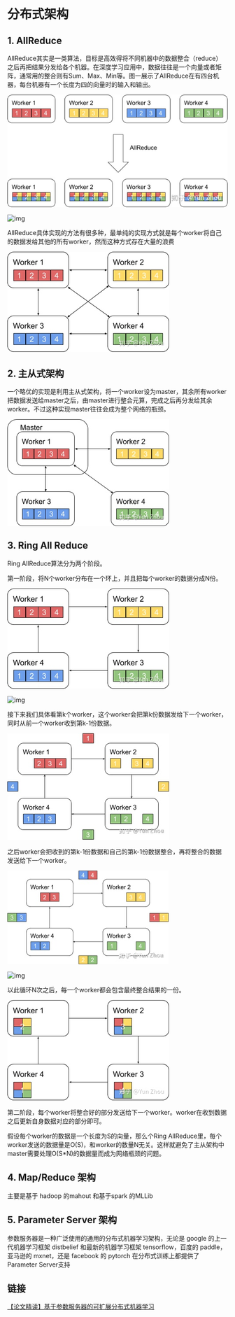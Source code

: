 # 分布式架构

## 1. AllReduce

AllReduce其实是一类算法，目标是高效得将不同机器中的数据整合（reduce）之后再把结果分发给各个机器。在深度学习应用中，数据往往是一个向量或者矩阵，通常用的整合则有Sum、Max、Min等。图一展示了AllReduce在有四台机器，每台机器有一个长度为四的向量时的输入和输出。

![img](assets/v2-df5c04e8babf33f47cb5ad3803509197_720w.webp)



![img](https://pic3.zhimg.com/80/v2-772fe2fa6d7fbf971b2e3962e72250f2_720w.webp)

AllReduce具体实现的方法有很多种，最单纯的实现方式就是每个worker将自己的数据发给其他的所有worker，然而这种方式存在大量的浪费

![img](assets/v2-91214db72f20bf7022abd07752eeb880_720w.webp)



## 2. 主从式架构

一个略优的实现是利用主从式架构，将一个worker设为master，其余所有worker把数据发送给master之后，由master进行整合元算，完成之后再分发给其余worker。不过这种实现master往往会成为整个网络的瓶颈。

![img](assets/v2-03cab8a0d902f0cdff9481c282f3d2c1_720w.webp)

## 3. Ring All Reduce

Ring AllReduce算法分为两个阶段。

第一阶段，将N个worker分布在一个环上，并且把每个worker的数据分成N份。

![img](assets/v2-14aa773a5d2979ba877151e7d39a8f9a_720w.webp)

![img](https://pic3.zhimg.com/80/v2-0128c88e767020f310ef3c7c64b560b6_720w.webp)

接下来我们具体看第k个worker，这个worker会把第k份数据发给下一个worker，同时从前一个worker收到第k-1份数据。

![img](assets/v2-77083ac124232837a4ea04f2d56540a5_720w.webp)

之后worker会把收到的第k-1份数据和自己的第k-1份数据整合，再将整合的数据发送给下一个worker。

![img](assets/v2-3f2b14d33f36d632aaf942dbae6c42e2_720w.webp)

![img](https://pic4.zhimg.com/80/v2-a73d92550a771c7050f6d698ca4a0dff_720w.webp)

以此循环N次之后，每一个worker都会包含最终整合结果的一份。

![img](assets/v2-a2b420d41e98170599b2812910b76979_720w.webp)

第二阶段，每个worker将整合好的部分发送给下一个worker。worker在收到数据之后更新自身数据对应的部分即可。

假设每个worker的数据是一个长度为S的向量，那么个Ring AllReduce里，每个worker发送的数据量是O(S)，和worker的数量N无关。这样就避免了主从架构中master需要处理O(S*N)的数据量而成为网络瓶颈的问题。

## 4. Map/Reduce 架构

主要是基于 hadoop 的mahout 和基于spark 的MLLib

## 5. Parameter Server 架构

参数服务器是一种广泛使用的通用的分布式机器学习架构，无论是 google 的上一代机器学习框架 distbelief 和最新的机器学习框架 tensorflow，百度的 paddle，亚马逊的 mxnet，还是 facebook 的 pytorch 在分布式训练上都提供了 Parameter Server支持

## 链接

[【论文精读】基于参数服务器的可扩展分布式机器学习](https://zhuanlan.zhihu.com/p/508056568)